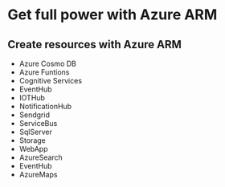 <h1>Get full power with Azure ARM</h1>

<h2>Create resources with Azure ARM</h2>
<ul>
  <li>Azure Cosmo DB</li>
  <li>Azure Funtions</li>
  <li>Cognitive Services</li>
                  <li>EventHub</li>
    <li>IOTHub</li>
            <li>NotificationHub</li>
      <li>Sendgrid</li>
                      <li>ServiceBus</li>
        <li>SqlServer</li>
        <li>Storage</li>
        <li>WebApp</li>
        <li>AzureSearch</li>
                <li>EventHub</li>
                <li>AzureMaps</li>


</ul>